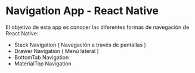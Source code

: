 # Navigation App - React Native

El objetivo de esta app es conocer las diferentes formas de navegación de React Native: 

 - Stack Navigation ( Navegación a través de pantallas )
 - Drawer Navigation ( Menú lateral )
 - BottomTab Navigation
 - MaterialTop Navigation